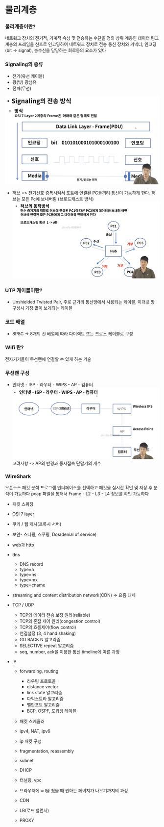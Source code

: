 # 물리계층

### 물리계층이란?
네트워크 장치의 전기적, 기계적 속성 및 전송하는 수단을 정의
상위 계층인 데이터 링크 계층의 프레임을 신호로 인코딩하여 네트워크 장치로 전송
통신 장치와 커넥터, 인코딩(bit -> signal), 송수신을 담당하는 회로등의 요소가 있다

### Signaling의 종류
* 전기(유선 케이블)
* 광(빛) 광섬유
* 전파(무선)

![](2021-12-07-20-45-39.png)

* 허브 => 전기신호 증폭시켜서 포트에 연결된 PC들끼리 통신이 가능하게 한다.
허브는 모든 Pc에 보내버림 (브로드캐스트 방식)
![](2021-12-27-21-59-15.png)


### UTP 케이블이란?
* Unshielded Twisted Pair, 주로 근거리 통신망에서 사용되는 케이블, 이더넷 망 구성시 가장 많이 보게되는 케이블

### 코드 배열
* 8P8C -> 8개의 선 배열에 따라 다이렉트 또는 크로스 케이블로 구성

### Wifi 란?
전자기기들이 무선랜에 연결할 수 있게 하는 기술

### 무선랜 구성
* 인터넷 - ISP - 라우터 - WIPS - AP - 컴퓨터
![](2021-12-09-22-34-47.png)
고려사항 -> AP의 반경과 동시접속 단말기의 개수

### WireShark
오픈소스 패킷 분석 프로그램
인터페이스를 선택하고 패킷을 실시간 확인 및 저장 후 분석이 가능하다
pcap 파일을 통해서 Frame - L2 - L3 - L4 정보를 확인 가능하다



- 패킷 스위칭
- OSI 7 layer
- 쿠키 / 웹 캐시(프록시 서버)
- 보안- 스니핑, 스푸핑, Dos(denial of service)
- web과 http
- dns
    - DNS record
    - type=a
    - type=ns
    - type=mx
    - type=cname
- streaming and content distribution network(CDN) ⇒ 요즘 대세
- TCP / UDP
    - TCP의 데이터 전송 보장 원리(reliable)
    - TCP의 혼잡 제어 원리(congestion control)
    - TCP의 흐름제어(flow control)
    - 연결설정 (3, 4 hand shaking)
    - GO BACK N 알고리즘
    - SELECTIVE repeat 알고리즘
    - seq, number, ack을 이용한 통신 timeline에 따른 과정

- IP
  - forwarding, routing
    - 라우팅 프로토콜
    - distance vector
    - link state 알고리즘
    - 다익스트라 알고리즘
    - 밸만포트 알고리즘
    - BCP, OSPF, 포워딩 테이블
  - 패킷 스케쥴러
  - ipv4, NAT, ipv6
  - ip 패킷 구성
  - fragmentation, reassembly
  - subnet
  - DHCP
  - 터널링, vpc

  - 브라우저에 url을 쳤을 때 원하는 페이지가 나오기까지의 과정
  - CDN
  - LB(로드 밸런서)
  - PROXY
